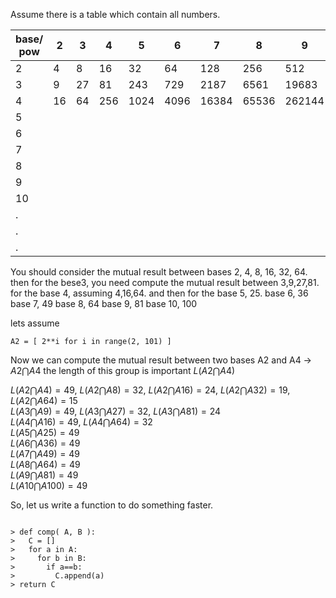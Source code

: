 Assume there is a table which contain all numbers.

| base/ pow | 2   | 3   |  4  |  5    |  6   |  7    |   8   |  9     |  10   | .... |
| --- | --- | --- | --- | --- | ---  | ---   | ---   | ---    | ---   | ---- |
| 2         |  4  |  8  |  16 |  32   |  64  | 128   | 256   | 512    | 1024  | ...  |
| 3         |  9  | 27  | 81  | 243   | 729  | 2187  | 6561  | 19683  | 59049 | ...  |
| 4         |  16 | 64  | 256 | 1024  | 4096 | 16384 | 65536 | 262144 | ..... | ...  |
| 5   |
| 6   |
| 7   |
| 8   |
| 9   |
| 10  |
| .   |
| .   |
| .   |

You should consider the mutual result between bases 2, 4, 8, 16, 32, 64.
then for the bese3, you need compute the mutual result between 3,9,27,81.
for the base 4, assuming 4,16,64.
and then for the base 5, 25.
base 6, 36
base 7, 49
base 8, 64
base 9, 81
base 10, 100

lets assume 
```
A2 = [ 2**i for i in range(2, 101) ]
```

Now we can compute the mutual result between two bases A2 and A4 -> $A2 \bigcap A4$
the length of this group is important $L(A2 \bigcap A4)$

$L(A2 \bigcap A4)    = 49$,  $L(A2 \bigcap A8)  = 32$, $L(A2 \bigcap A16) = 24$, $L(A2 \bigcap A32) = 19$, $L(A2 \bigcap A64) = 15$ <br>
$L(A3 \bigcap A9)    = 49$,  $L(A3 \bigcap A27) = 32$, $L(A3 \bigcap A81) = 24$ <br>
$L(A4 \bigcap A16)   = 49$,  $L(A4 \bigcap A64) = 32$  <br>
$L(A5 \bigcap A25)   = 49$  <br>
$L(A6 \bigcap A36)   = 49$  <br>
$L(A7 \bigcap A49)   = 49$  <br>
$L(A8 \bigcap A64)   = 49$  <br>
$L(A9 \bigcap A81)   = 49$  <br>
$L(A10 \bigcap A100) = 49$  <br>






So, let us write a function to do something faster.

```

> def comp( A, B ):
>   C = []
>   for a in A:
>     for b in B:
>       if a==b:
>         C.append(a)
> return C

```
